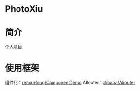 # PhotoXiu

# 简介
个人项目

# 使用框架
组件化：[renxuelong/ComponentDemo](https://github.com/renxuelong/ComponentDemo)
ARouter：[alibaba/ARouter](https://github.com/alibaba/ARouter)
